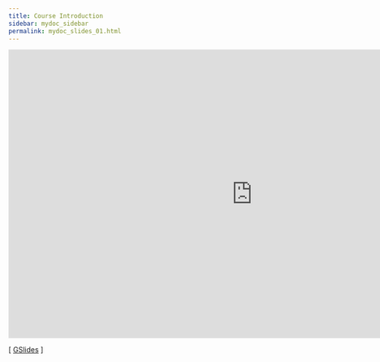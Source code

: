 ```yaml
---
title: Course Introduction
sidebar: mydoc_sidebar
permalink: mydoc_slides_01.html 
---
```


<iframe src="https://docs.google.com/presentation/d/e/2PACX-1vTaCn0mfYOBQnpOPVhKHWobiSx8wh93zIh8yGXduk0KqzMmq2ByEbE4L3XIYlNJQX2s_ZQU79nOd0hx/embed?start=false&loop=false&delayms=60000" frameborder="0" width="960" height="569" allowfullscreen="true" mozallowfullscreen="true" webkitallowfullscreen="true"></iframe>

[ [GSlides](https://docs.google.com/presentation/d/1Ne7KK5kS3GVUdWGG7hSgVC7kcH4sPm-fhryJ-ltN7gg/edit?usp=sharing) ] 
